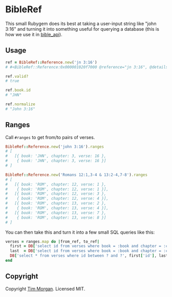 # BibleRef

This small Rubygem does its best at taking a user-input string like "john 3:16" and turning it into something useful
for querying a database (this is how we use it in [bible_api](https://github.com/seven1m/bible_api)).

## Usage

```ruby
ref = BibleRef::Reference.new('jn 3:16')
# #<BibleRef::Reference:0x000001020f7000 @reference="jn 3:16", @details={:book=>"jn", :refs=>{:chapter=>3, :verse=>16}}>

ref.valid?
# true

ref.book.id
# "JHN"

ref.normalize
# "John 3:16"
```

## Ranges

Call `#ranges` to get from/to pairs of verses.

```ruby
BibleRef::Reference.new('john 3:16').ranges
# [
#   [{ book: 'JHN', chapter: 3, verse: 16 },
#    { book: 'JHN', chapter: 3, verse: 16 }]
# ]

BibleRef::Reference.new('Romans 12:1,3-4 & 13:2-4,7-8').ranges
# [
#   [{ book: 'ROM', chapter: 12, verse: 1 },
#    { book: 'ROM', chapter: 12, verse: 1 }],
#   [{ book: 'ROM', chapter: 12, verse: 3 },
#    { book: 'ROM', chapter: 12, verse: 4 }],
#   [{ book: 'ROM', chapter: 13, verse: 2 },
#    { book: 'ROM', chapter: 13, verse: 4 }],
#   [{ book: 'ROM', chapter: 13, verse: 7 },
#    { book: 'ROM', chapter: 13, verse: 8 }]
# ]
```

You can then take this and turn it into a few small SQL queries like this:

```ruby
verses = ranges.map do |from_ref, to_ref|
  first = DB['select id from verses where book = :book and chapter = :chapter and verse = :verse limit 1', from_ref].first
  last  = DB['select id from verses where book = :book and chapter = :chapter and verse = :verse limit 1', to_ref].first
  DB['select * from verses where id between ? and ?', first['id'], last['id']]
end
```

## Copyright

Copyright [Tim Morgan](http://timmorgan.org). Licensed MIT.
